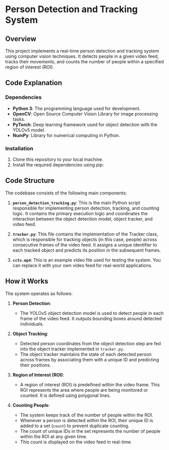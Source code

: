 # Person Detection and Tracking System

## Overview
This project implements a real-time person detection and tracking system using computer vision techniques. It detects people in a given video feed, tracks their movements, and counts the number of people within a specified region of interest (ROI).

## Code Explanation

### Dependencies
- **Python 3**: The programming language used for development.
- **OpenCV**: Open Source Computer Vision Library for image processing tasks.
- **PyTorch**: Deep learning framework used for object detection with the YOLOv5 model.
- **NumPy**: Library for numerical computing in Python.

### Installation
1. Clone this repository to your local machine.
2. Install the required dependencies using pip:

## Code Structure

The codebase consists of the following main components:

1. **`person_detection_tracking.py`**: This is the main Python script responsible for implementing person detection, tracking, and counting logic. It contains the primary execution logic and coordinates the interaction between the object detection model, object tracker, and video feed.

2. **`tracker.py`**: This file contains the implementation of the Tracker class, which is responsible for tracking objects (in this case, people) across consecutive frames of the video feed. It assigns a unique identifier to each tracked object and predicts its position in the subsequent frames.

3. **`cctv.mp4`**: This is an example video file used for testing the system. You can replace it with your own video feed for real-world applications.

## How it Works

The system operates as follows:

1. **Person Detection**:
   - The YOLOv5 object detection model is used to detect people in each frame of the video feed. It outputs bounding boxes around detected individuals.

2. **Object Tracking**:
   - Detected person coordinates from the object detection step are fed into the object tracker implemented in `tracker.py`.
   - The object tracker maintains the state of each detected person across frames by associating them with a unique ID and predicting their positions.

3. **Region of Interest (ROI)**:
   - A region of interest (ROI) is predefined within the video frame. This ROI represents the area where people are being monitored or counted. It is defined using polygonal lines.

4. **Counting People**:
   - The system keeps track of the number of people within the ROI.
   - Whenever a person is detected within the ROI, their unique ID is added to a set (`count`) to prevent duplicate counting.
   - The count of unique IDs in the set represents the number of people within the ROI at any given time.
   - This count is displayed on the video feed in real-time.
